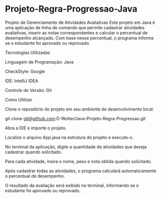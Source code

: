 # Projeto-Regra-Progressao-Java

Projeto de Gerenciamento de Atividades Avaliativas
Este projeto em Java é uma aplicação de linha de comando que permite cadastrar atividades avaliativas, inserir as notas correspondentes e calcular o percentual de desempenho alcançado. Com base nesse percentual, o programa informa se o estudante foi aprovado ou reprovado.

Tecnologias Utilizadas

Linguagem de Programação: Java

CheckStyle: Google

IDE:  IntelliJ IDEA

Controle de Versão: Git


Como Utilizar

Clone o repositório do projeto em seu ambiente de desenvolvimento local:

git clone git@github.com:D-Wolter/Java-Projeto-Regra-Progressao.git

Abra a IDE e importe o projeto.

Localize o arquivo App.java na estrutura do projeto e execute-o.

No terminal da aplicação, digite a quantidade de atividades que deseja cadastrar quando solicitado.

Para cada atividade, insira o nome, peso e nota obtida quando solicitado.

Após cadastrar todas as atividades, o programa calculará automaticamente o percentual de desempenho.

O resultado da avaliação será exibido no terminal, informando se o estudante foi aprovado ou reprovado.
